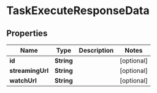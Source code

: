 

# TaskExecuteResponseData


## Properties

| Name | Type | Description | Notes |
|------------ | ------------- | ------------- | -------------|
|**id** | **String** |  |  [optional] |
|**streamingUrl** | **String** |  |  [optional] |
|**watchUrl** | **String** |  |  [optional] |



